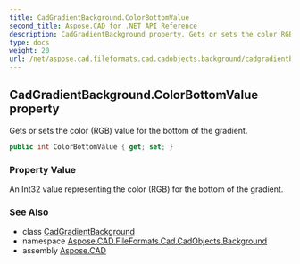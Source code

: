 ```yaml
---
title: CadGradientBackground.ColorBottomValue
second_title: Aspose.CAD for .NET API Reference
description: CadGradientBackground property. Gets or sets the color RGB value for the bottom of the gradient
type: docs
weight: 20
url: /net/aspose.cad.fileformats.cad.cadobjects.background/cadgradientbackground/colorbottomvalue/
---
```

## CadGradientBackground.ColorBottomValue property

Gets or sets the color (RGB) value for the bottom of the gradient.

```csharp
public int ColorBottomValue { get; set; }
```

### Property Value

An Int32 value representing the color (RGB) for the bottom of the gradient.

### See Also

* class [CadGradientBackground](../)
* namespace [Aspose.CAD.FileFormats.Cad.CadObjects.Background](../../../aspose.cad.fileformats.cad.cadobjects.background/)
* assembly [Aspose.CAD](../../../)


